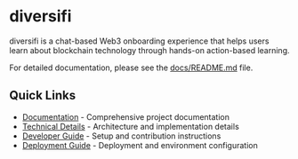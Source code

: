 # diversifi

diversifi is a chat-based Web3 onboarding experience that helps users learn about blockchain technology through hands-on action-based learning.

For detailed documentation, please see the [docs/README.md](docs/README.md) file.

## Quick Links

- [Documentation](docs/README.md) - Comprehensive project documentation
- [Technical Details](docs/technical.md) - Architecture and implementation details
- [Developer Guide](docs/developer-guide.md) - Setup and contribution instructions
- [Deployment Guide](docs/deployment.md) - Deployment and environment configuration
